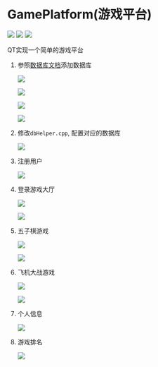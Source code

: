 # GamePlatform(游戏平台)

[![](https://img.shields.io/github/stars/Sanzona/GamePlatform)](https://github.com/Sanzona/GamePlatform/stargazers)  [![](https://img.shields.io/github/languages/top/sanzona/GamePlatform?style=plastic)](https://github.com/Sanzona/GamePlatform)  [![](https://img.shields.io/github/last-commit/sanzona/GamePlatform)](https://github.com/Sanzona/GamePlatform/commits/master)



QT实现一个简单的游戏平台



1. 参照[数据库文档](https://github.com/Sanzona/GamePlatform/blob/master/%E6%95%B0%E6%8D%AE%E5%BA%93%E6%96%87%E6%A1%A3.md)添加数据库

   ![](img/desc_users.png)

   ![](img/desc_grades.png)

   ![](img/desc_games.png)

   ![](img/games.png)

2. 修改```dbHelper.cpp```, 配置对应的数据库

   ![](img/dbhelper.png)

   

3. 注册用户

   ![](img/signup.png)

   

4. 登录游戏大厅

   ![](img/login.png)

   ![](img/space.png)

   

5. 五子棋游戏

      ![](img/wuziqi.png)

      

      ![](img/wuziqi_win.png)

      

6. 飞机大战游戏

      ![](img/plane.png)

      ![](img/plane_win.png)



7. 个人信息

   ![](img/userinfo.png)

8. 游戏排名

   ![](img/rank.png)

   